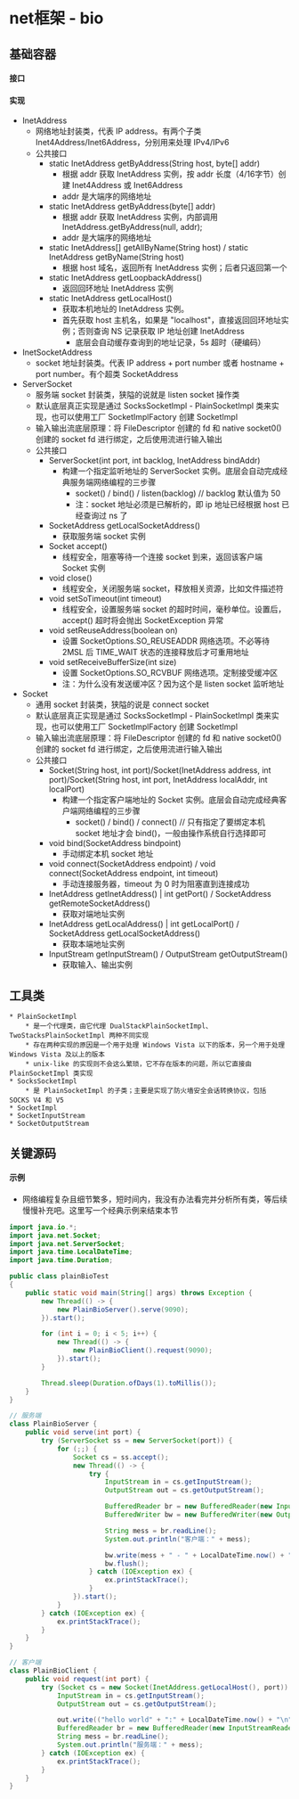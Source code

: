 # net框架 - bio

## 基础容器
#### 接口

#### 实现
* InetAddress
	* 网络地址封装类，代表 IP address。有两个子类 Inet4Address/Inet6Address，分别用来处理 IPv4/IPv6
	* 公共接口
		* static InetAddress getByAddress(String host, byte[] addr)
			* 根据 addr 获取 InetAddress 实例，按 addr 长度（4/16字节）创建 Inet4Address 或 Inet6Address
			* addr 是大端序的网络地址
		* static InetAddress getByAddress(byte[] addr)
			* 根据 addr 获取 InetAddress 实例，内部调用 InetAddress.getByAddress(null, addr);
			* addr 是大端序的网络地址
		* static InetAddress[] getAllByName(String host) / static InetAddress getByName(String host)
			* 根据 host 域名，返回所有 InetAddress 实例；后者只返回第一个
		* static InetAddress getLoopbackAddress()
			* 返回回环地址 InetAddress 实例
		* static InetAddress getLocalHost()
			* 获取本机地址的 InetAddress 实例。
			* 首先获取 host 主机名，如果是 "localhost"，直接返回回环地址实例；否则查询 NS 记录获取 IP 地址创建 InetAddress
				* 底层会自动缓存查询到的地址记录，5s 超时（硬编码）
* InetSocketAddress
	* socket 地址封装类。代表 IP address + port number 或者 hostname + port number。有个超类 SocketAddress
* ServerSocket
	* 服务端 socket 封装类，狭隘的说就是 listen socket 操作类
	* 默认底层真正实现是通过 SocksSocketImpl - PlainSocketImpl 类来实现，也可以使用工厂 SocketImplFactory 创建 SocketImpl
	* 输入输出流底层原理：将 FileDescriptor 创建的 fd 和 native socket0() 创建的 socket fd 进行绑定，之后使用流进行输入输出
	* 公共接口
		* ServerSocket(int port, int backlog, InetAddress bindAddr)
			* 构建一个指定监听地址的 ServerSocket 实例。底层会自动完成经典服务端网络编程的三步骤
				* socket() / bind() / listen(backlog) // backlog 默认值为 50
				* 注：socket 地址必须是已解析的，即 ip 地址已经根据 host 已经查询过 ns 了
		* SocketAddress getLocalSocketAddress()
			* 获取服务端 socket 实例
		* Socket accept()
			* 线程安全，阻塞等待一个连接 socket 到来，返回该客户端 Socket 实例
		* void close()
			* 线程安全，关闭服务端 socket，释放相关资源，比如文件描述符
		* void setSoTimeout(int timeout)
			* 线程安全，设置服务端 socket 的超时时间，毫秒单位。设置后，accept() 超时将会抛出 SocketException 异常
		* void setReuseAddress(boolean on)
			* 设置 SocketOptions.SO_REUSEADDR 网络选项。不必等待 2MSL 后 TIME_WAIT 状态的连接释放后才可重用地址
		* void setReceiveBufferSize(int size)
			* 设置 SocketOptions.SO_RCVBUF 网络选项。定制接受缓冲区
			* 注：为什么没有发送缓冲区？因为这个是 listen socket 监听地址
* Socket
	* 通用 socket 封装类，狭隘的说是 connect socket
	* 默认底层真正实现是通过 SocksSocketImpl - PlainSocketImpl 类来实现，也可以使用工厂 SocketImplFactory 创建 SocketImpl
	* 输入输出流底层原理：将 FileDescriptor 创建的 fd 和 native socket0() 创建的 socket fd 进行绑定，之后使用流进行输入输出
	* 公共接口
		* Socket(String host, int port)/Socket(InetAddress address, int port)/Socket(String host, int port, InetAddress localAddr, int localPort)
			* 构建一个指定客户端地址的 Socket 实例。底层会自动完成经典客户端网络编程的三步骤
				* socket() / bind() / connect()	// 只有指定了要绑定本机 socket 地址才会 bind()，一般由操作系统自行选择即可
		* void bind(SocketAddress bindpoint)
			* 手动绑定本机 socket 地址
		* void connect(SocketAddress endpoint) / void connect(SocketAddress endpoint, int timeout)
			* 手动连接服务器，timeout 为 0 时为阻塞直到连接成功
		* InetAddress getInetAddress() | int getPort() / SocketAddress getRemoteSocketAddress()
			* 获取对端地址实例
		* InetAddress getLocalAddress() | int getLocalPort() / SocketAddress getLocalSocketAddress()
			* 获取本端地址实例
		* InputStream getInputStream() / OutputStream getOutputStream()
			* 获取输入、输出实例

## 工具类
	* PlainSocketImpl
		* 是一个代理类，由它代理 DualStackPlainSocketImpl、TwoStacksPlainSocketImpl 两种不同实现
		* 存在两种实现的原因是一个用于处理 Windows Vista 以下的版本，另一个用于处理 Windows Vista 及以上的版本
		* unix-like 的实现则不会这么繁琐，它不存在版本的问题，所以它直接由 PlainSocketImpl 类实现
	* SocksSocketImpl
		* 是 PlainSocketImpl 的子类；主要是实现了防火墙安全会话转换协议，包括 SOCKS V4 和 V5
	* SocketImpl
	* SocketInputStream
	* SocketOutputStream

## 关键源码


#### 示例
* 网络编程复杂且细节繁多，短时间内，我没有办法看完并分析所有类，等后续慢慢补充吧。这里写一个经典示例来结束本节
```java
import java.io.*;
import java.net.Socket;
import java.net.ServerSocket;
import java.time.LocalDateTime;
import java.time.Duration;

public class plainBioTest
{
	public static void main(String[] args) throws Exception {
		new Thread(() -> {
			new PlainBioServer().serve(9090);
		}).start();

		for (int i = 0; i < 5; i++) {
			new Thread(() -> {
				new PlainBioClient().request(9090);
			}).start();
		}

		Thread.sleep(Duration.ofDays(1).toMillis());
	}
}

// 服务端
class PlainBioServer {
	public void serve(int port) {
		try (ServerSocket ss = new ServerSocket(port)) {
			for (;;) {
				Socket cs = ss.accept();
				new Thread(() -> {
					try {
						InputStream in = cs.getInputStream();
						OutputStream out = cs.getOutputStream();

						BufferedReader br = new BufferedReader(new InputStreamReader(in, "UTF-8"));
						BufferedWriter bw = new BufferedWriter(new OutputStreamWriter(out, "UTF-8"));

						String mess = br.readLine();
						System.out.println("客户端：" + mess);

						bw.write(mess + " - " + LocalDateTime.now() + "\n");
						bw.flush();
					} catch (IOException ex) {
						ex.printStackTrace();
					}
				}).start();
			}
		} catch (IOException ex) {
			ex.printStackTrace();
		}
	}
}

// 客户端
class PlainBioClient {
	public void request(int port) {
		try (Socket cs = new Socket(InetAddress.getLocalHost(), port)) {
			InputStream in = cs.getInputStream();
			OutputStream out = cs.getOutputStream();

			out.write(("hello world" + ":" + LocalDateTime.now() + "\n").getBytes("UTF-8"));
			BufferedReader br = new BufferedReader(new InputStreamReader(in));
			String mess = br.readLine();
			System.out.println("服务端：" + mess);
		} catch (IOException ex) {
			ex.printStackTrace();
		}
	}
}
```
